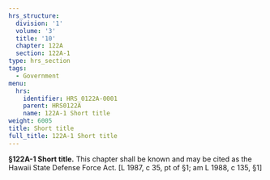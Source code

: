 ```yaml
---
hrs_structure:
  division: '1'
  volume: '3'
  title: '10'
  chapter: 122A
  section: 122A-1
type: hrs_section
tags:
  - Government
menu:
  hrs:
    identifier: HRS_0122A-0001
    parent: HRS0122A
    name: 122A-1 Short title
weight: 6005
title: Short title
full_title: 122A-1 Short title
---
```

**§122A-1 Short title.** This chapter shall be known and may be cited as the Hawaii State Defense Force Act. [L 1987, c 35, pt of §1; am L 1988, c 135, §1]